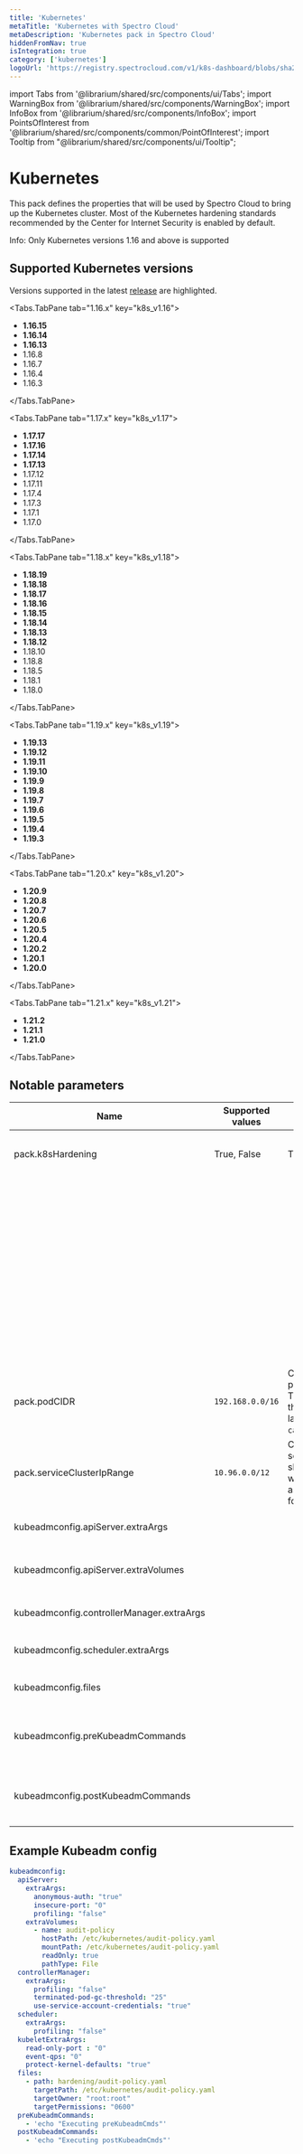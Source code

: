 ```yaml
---
title: 'Kubernetes'
metaTitle: 'Kubernetes with Spectro Cloud'
metaDescription: 'Kubernetes pack in Spectro Cloud'
hiddenFromNav: true
isIntegration: true
category: ['kubernetes']
logoUrl: 'https://registry.spectrocloud.com/v1/k8s-dashboard/blobs/sha256:2de5d88b2573af42d4cc269dff75744c4174ce47cbbeed5445e51a2edd8b7429?type=image/png'
---
```


import Tabs from '@librarium/shared/src/components/ui/Tabs';
import WarningBox from '@librarium/shared/src/components/WarningBox';
import InfoBox from '@librarium/shared/src/components/InfoBox';
import PointsOfInterest from '@librarium/shared/src/components/common/PointOfInterest';
import Tooltip from "@librarium/shared/src/components/ui/Tooltip";

# Kubernetes

This pack defines the properties that will be used by Spectro Cloud to bring up the Kubernetes cluster. Most of the Kubernetes hardening standards recommended by the Center for Internet Security is enabled by default.

<WarningBox>
Info: Only Kubernetes versions 1.16 and above is supported
</WarningBox>

## Supported Kubernetes versions

<InfoBox>

Versions supported in the latest [release](/release-notes/) are highlighted.

</InfoBox>

<Tabs>

<Tabs.TabPane tab="1.16.x" key="k8s_v1.16">

* **1.16.15**
* **1.16.14**
* **1.16.13**
* 1.16.8
* 1.16.7
* 1.16.4
* 1.16.3

</Tabs.TabPane>

<Tabs.TabPane tab="1.17.x" key="k8s_v1.17">

* **1.17.17**
* **1.17.16**
* **1.17.14**
* **1.17.13**
* 1.17.12
* 1.17.11
* 1.17.4
* 1.17.3
* 1.17.1
* 1.17.0

</Tabs.TabPane>

<Tabs.TabPane tab="1.18.x" key="k8s_v1.18">

* **1.18.19**
* **1.18.18** 
* **1.18.17**
* **1.18.16**
* **1.18.15**
* **1.18.14**
* **1.18.13**
* **1.18.12**
* 1.18.10
* 1.18.8
* 1.18.5
* 1.18.1
* 1.18.0
 
</Tabs.TabPane>

<Tabs.TabPane tab="1.19.x" key="k8s_v1.19">

* **1.19.13**
* **1.19.12**
* **1.19.11**
* **1.19.10** 
* **1.19.9**
* **1.19.8**
* **1.19.7**
* **1.19.6**
* **1.19.5**
* **1.19.4**
* **1.19.3**

</Tabs.TabPane>


<Tabs.TabPane tab="1.20.x" key="k8s_v1.20">

* **1.20.9**
* **1.20.8**
* **1.20.7**
* **1.20.6**
* **1.20.5** 
* **1.20.4**
* **1.20.2**
* **1.20.1**
* **1.20.0**

</Tabs.TabPane>

<Tabs.TabPane tab="1.21.x" key="k8s_v1.21">

* **1.21.2**
* **1.21.1**
* **1.21.0**

</Tabs.TabPane>

</Tabs>

## Notable parameters

| Name | Supported values | Default value | Description |
| --- | --- | --- | --- |
| pack.k8sHardening | True, False | True | Flag to decide if Kubernetes hardening should be applied. |
| | | | When set to True, additional flags configured in `kubeadmconfig` will be honored and will be set to the corresponding components. |
| | | | When set to True, additional flags configured in kubeadmconfig will be honored and will be set to the corresponding components. |
| pack.podCIDR | `192.168.0.0/16` | CIDR range for the pod networking. This should match the networking layer property `calicoNetworkCIDR`. | CIDR range for Pods in cluster |
| pack.serviceClusterIpRange | `10.96.0.0/12` | CIDR range for the services. This should not overlap with any IP ranges assigned to nodes for pods. | CIDR range for Services in the Cluster |
| kubeadmconfig.apiServer.extraArgs | | | List of additional apiServer flags to be set |
| kubeadmconfig.apiServer.extraVolumes | | | List of additional volumes to be mounted on apiServer |
| kubeadmconfig.controllerManager.extraArgs | | | List of additional ControllerManager flags to be set  |
| kubeadmconfig.scheduler.extraArgs | | | List of additional Kube Scheduler flags to be set|
| kubeadmconfig.files | | | List of additional files to be copied over to the nodes |
| kubeadmconfig.preKubeadmCommands | | | List of additional commands to be executed **before** kubeadm commands are run |
| kubeadmconfig.postKubeadmCommands | | | List of additional commands to be executed **after** kubeadm commands are run |

## Example Kubeadm config

```yaml
kubeadmconfig:
  apiServer:
    extraArgs:
      anonymous-auth: "true"
      insecure-port: "0"
      profiling: "false"
    extraVolumes:
      - name: audit-policy
        hostPath: /etc/kubernetes/audit-policy.yaml
        mountPath: /etc/kubernetes/audit-policy.yaml
        readOnly: true
        pathType: File
  controllerManager:
    extraArgs:
      profiling: "false"
      terminated-pod-gc-threshold: "25"
      use-service-account-credentials: "true"
  scheduler:
    extraArgs:
      profiling: "false"
  kubeletExtraArgs:
    read-only-port : "0"
    event-qps: "0"
    protect-kernel-defaults: "true"
  files:
    - path: hardening/audit-policy.yaml
      targetPath: /etc/kubernetes/audit-policy.yaml
      targetOwner: "root:root"
      targetPermissions: "0600"
  preKubeadmCommands:
    - 'echo "Executing preKubeadmCmds"'
  postKubeadmCommands:
    - 'echo "Executing postKubeadmCmds"'
```

